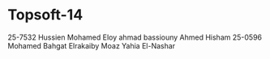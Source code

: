 Topsoft-14
==========
25-7532 Hussien Mohamed Eloy
ahmad bassiouny
Ahmed Hisham
25-0596 Mohamed Bahgat Elrakaiby
Moaz Yahia El-Nashar

